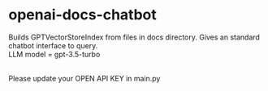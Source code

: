 # openai-docs-chatbot

Builds GPTVectorStoreIndex from files in docs directory. Gives an standard chatbot interface to query. <br/>
LLM model = gpt-3.5-turbo <br/><br/>

Please update your OPEN API KEY in main.py
